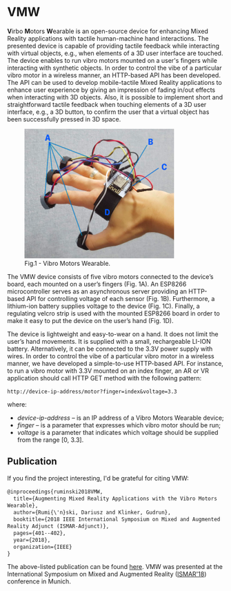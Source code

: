 # VMW
**V**irbo **M**otors **W**earable is an open-source device for enhancing Mixed Reality applications with tactile human-machine hand interactions. The presented device is capable of providing tactile feedback while interacting with virtual objects, e.g., when elements of a 3D user interface are touched. The device enables to run vibro motors mounted on a user's fingers while interacting with synthetic objects.
In order to control the vibe of a particular vibro motor in a wireless manner, an HTTP-based API has been developed. 
The API can be used to develop mobile-tactile Mixed Reality applications to enhance user experience by giving an impression of fading in/out effects when interacting with 3D objects. Also, it is possible to implement short and straightforward tactile feedback when touching elements of a 3D user interface, e.g., a 3D button, to confirm the user that a virtual object has been successfully pressed in 3D space.

<figure>
  <img height="300" src="/Publication/Figures/device_blue.png?raw=true">
  <figcaption>Fig.1 - Vibro Motors Wearable.</figcaption>
</figure> 


The VMW device consists of five vibro motors connected to the device’s board, each mounted on a user’s fingers (Fig. 1A). An ESP8266 microcontroller serves as an asynchronous server providing an HTTP-based API for controlling voltage of each sensor (Fig. 1B). Furthermore, a lithium-ion battery supplies voltage to the device (Fig. 1C). Finally, a regulating velcro strip is used with the mounted ESP8266 board in order to make it easy to put the device on the user’s hand (Fig. 1D).


The device is lightweight and easy-to-wear on a hand. It does not limit the user’s hand movements. It is supplied with a small, rechargeable LI-ION battery. Alternatively, it can be connected to the 3.3V power supply with wires.
In order to control the vibe of a particular vibro motor in a wireless manner, we have developed a simple-to-use HTTP-based API. For instance, to run a vibro motor with 3.3V mounted on an index finger, an AR or VR application should call HTTP GET method with the following pattern:
```
http://device-ip-address/motor?finger=index&voltage=3.3
```
where:
* *device-ip-address* – is an IP address of a Vibro Motors Wearable device;
* *finger* – is a parameter that expresses which vibro motor should be run;
* *voltage* is a parameter that indicates which voltage should be supplied from the range [0, 3.3].

## Publication
If you find the project interesting, I'd be grateful for citing VMW: 
```
@inproceedings{ruminski2018VMW,
  title={Augmenting Mixed Reality Applications with the Vibro Motors Wearable},
  author={Rumi{\'n}ski, Dariusz and Klinker, Gudrun},
  booktitle={2018 IEEE International Symposium on Mixed and Augmented Reality Adjunct (ISMAR-Adjunct)},
  pages={401--402},
  year={2018},
  organization={IEEE}
}
```
The above-listed publication can be found [here](Publication/VMW-ISMAR18-Munich.pdf). VMW was presented at the International Symposium on Mixed and Augmented Reality ([ISMAR'18](https://www.ismar2018.org/)) conference in Munich. 
